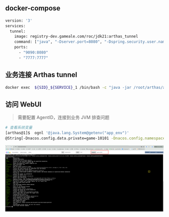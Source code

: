 



## docker-compose


```bash
version: '3'
services:
  tunnel:
    image: registry-dev.gameale.com/roc/jdk21:arthas_tunnel
    command: ["java", "-Dserver.port=8080", "-Dspring.security.user.name=arthas", "-Dspring.security.user.password=admin", "-jar", "/root/arthas-tunnel-server-3.7.2-fatjar.jar"]
    ports:
      - "9090:8080"
      - "7777:7777"
```



## 业务连接 Arthas tunnel

```bash
docker exec  ${SID}_${SERVICE}_1 /bin/bash -c "java -jar /root/arthas/arthas-boot.jar 1 --tunnel-server 'ws://10.30.122.173:7777/ws' --agent-id ${SERVICE}-${SID} --attach-only"

```


## 访问 WebUI

> 需要配置 AgentID，连接到业务 JVM 排查问题

```bash
# 查看系统变量
[arthas@1]$  ognl '@java.lang.System@getenv("app_env")'
@String[-Dnacos.config.data.private=game-10101 -Dnacos.config.namespace=dev -Dnacos.config.host=10.30.122.173:8848 -Dnacos.config.username=nacos -Dnacos.config.password=nacos]
```

![](assets/Arthas%20tunnel/Arthas%20tunnel_image_1.png)

